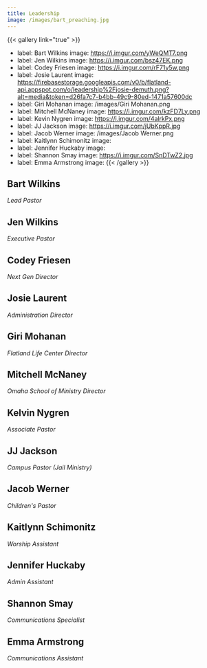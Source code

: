 ```yaml
---
title: Leadership
image: /images/bart_preaching.jpg
---
```


{{< gallery link="true" >}}
- label: Bart Wilkins
  image: https://i.imgur.com/yWeQMT7.png
- label: Jen Wilkins
  image: https://i.imgur.com/bsz47EK.png
- label: Codey Friesen
  image: https://i.imgur.com/rF71y5w.png
- label: Josie Laurent
  image: https://firebasestorage.googleapis.com/v0/b/flatland-api.appspot.com/o/leadership%2Fjosie-demuth.png?alt=media&token=d26fa7c7-b4bb-49c9-80ed-1471a57600dc
- label: Giri Mohanan
  image: /images/Giri Mohanan.png
- label: Mitchell McNaney
  image: https://i.imgur.com/kzFD7Ly.png
- label: Kevin Nygren
  image: https://i.imgur.com/4alrkPx.png
- label: JJ Jackson
  image: https://i.imgur.com/jUbKppR.jpg
- label: Jacob Werner
  image: /images/Jacob Werner.png
- label: Kaitlynn Schimonitz
  image: 
- label: Jennifer Huckaby
  image: 
- label: Shannon Smay
  image: https://i.imgur.com/SnDTwZ2.jpg
- label: Emma Armstrong
  image: 
{{< /gallery >}}

## Bart Wilkins

_Lead Pastor_

## Jen Wilkins

_Executive Pastor_

## Codey Friesen

_Next Gen Director_

## Josie Laurent

_Administration Director_

## Giri Mohanan

_Flatland Life Center Director_

## Mitchell McNaney

_Omaha School of Ministry Director_

## Kelvin Nygren

_Associate Pastor_

## JJ Jackson

_Campus Pastor (Jail Ministry)_

## Jacob Werner

_Children's Pastor_

## Kaitlynn Schimonitz

_Worship Assistant_

## Jennifer Huckaby

_Admin Assistant_

## Shannon Smay

_Communications Specialist_

## Emma Armstrong

_Communications Assistant_
